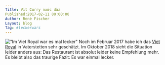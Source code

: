 ```yaml
---
Title: Vịt Curry nước dừa
Published:2017-02-11 00:00:00
Author: René Fischer
Layout: blog
Tag: #leckerwars
---
```

!["Im Viet Royal war es mal lecker"](2017-02-11-19.57.09.jpg)
Noch im Februar 2017 habe ich das [Viet Royal](https://goo.gl/maps/w3iFQVG2SedWE6nu5) in Vaterstetten sehr geschätzt. Im Oktober 2018 sieht die Situation leider anders aus: Das Restaurant ist absolut leider keine Empfehlung mehr. Es bleibt also das traurige Fazit: Es war einmal lecker.
